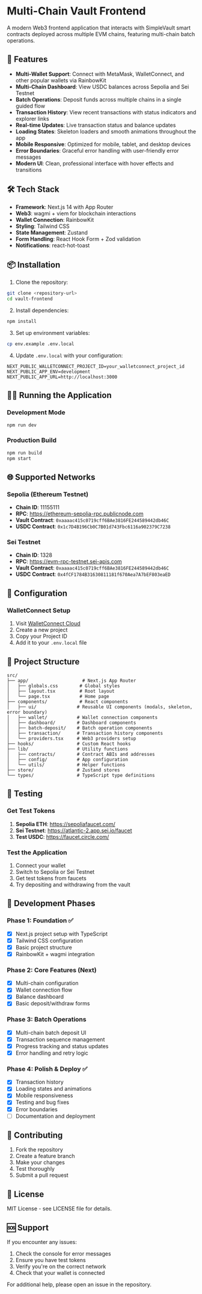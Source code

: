 # Multi-Chain Vault Frontend

A modern Web3 frontend application that interacts with SimpleVault smart contracts deployed across multiple EVM chains, featuring multi-chain batch operations.

## 🚀 Features

- **Multi-Wallet Support**: Connect with MetaMask, WalletConnect, and other popular wallets via RainbowKit
- **Multi-Chain Dashboard**: View USDC balances across Sepolia and Sei Testnet
- **Batch Operations**: Deposit funds across multiple chains in a single guided flow
- **Transaction History**: View recent transactions with status indicators and explorer links
- **Real-time Updates**: Live transaction status and balance updates
- **Loading States**: Skeleton loaders and smooth animations throughout the app
- **Mobile Responsive**: Optimized for mobile, tablet, and desktop devices
- **Error Boundaries**: Graceful error handling with user-friendly error messages
- **Modern UI**: Clean, professional interface with hover effects and transitions

## 🛠️ Tech Stack

- **Framework**: Next.js 14 with App Router
- **Web3**: wagmi + viem for blockchain interactions
- **Wallet Connection**: RainbowKit
- **Styling**: Tailwind CSS
- **State Management**: Zustand
- **Form Handling**: React Hook Form + Zod validation
- **Notifications**: react-hot-toast

## 📦 Installation

1. Clone the repository:

```bash
git clone <repository-url>
cd vault-frontend
```

2. Install dependencies:

```bash
npm install
```

3. Set up environment variables:

```bash
cp env.example .env.local
```

4. Update `.env.local` with your configuration:

```
NEXT_PUBLIC_WALLETCONNECT_PROJECT_ID=your_walletconnect_project_id
NEXT_PUBLIC_APP_ENV=development
NEXT_PUBLIC_APP_URL=http://localhost:3000
```

## 🏃‍♂️ Running the Application

### Development Mode

```bash
npm run dev
```

### Production Build

```bash
npm run build
npm start
```

## 🌐 Supported Networks

### Sepolia (Ethereum Testnet)

- **Chain ID**: 11155111
- **RPC**: https://ethereum-sepolia-rpc.publicnode.com
- **Vault Contract**: `0xaaaac415c0719cff6BAe3816FE244589442db46C`
- **USDC Contract**: `0x1c7D4B196Cb0C7B01d743Fbc6116a902379C7238`

### Sei Testnet

- **Chain ID**: 1328
- **RPC**: https://evm-rpc-testnet.sei-apis.com
- **Vault Contract**: `0xaaaac415c0719cff6BAe3816FE244589442db46C`
- **USDC Contract**: `0x4fCF1784B31630811181f670Aea7A7bEF803eaED`

## 🔧 Configuration

### WalletConnect Setup

1. Visit [WalletConnect Cloud](https://cloud.walletconnect.com/)
2. Create a new project
3. Copy your Project ID
4. Add it to your `.env.local` file

## 📁 Project Structure

```
src/
├── app/                    # Next.js App Router
│   ├── globals.css        # Global styles
│   ├── layout.tsx         # Root layout
│   └── page.tsx           # Home page
├── components/            # React components
│   ├── ui/               # Reusable UI components (modals, skeleton, error boundary)
│   ├── wallet/           # Wallet connection components
│   ├── dashboard/        # Dashboard components
│   ├── batch-deposit/    # Batch operation components
│   ├── transaction/      # Transaction history components
│   └── providers.tsx     # Web3 providers setup
├── hooks/                # Custom React hooks
├── lib/                  # Utility functions
│   ├── contracts/        # Contract ABIs and addresses
│   ├── config/           # App configuration
│   └── utils/            # Helper functions
├── store/                # Zustand stores
└── types/                # TypeScript type definitions
```

## 🧪 Testing

### Get Test Tokens

1. **Sepolia ETH**: https://sepoliafaucet.com/
2. **Sei Testnet**: https://atlantic-2.app.sei.io/faucet
3. **Test USDC**: https://faucet.circle.com/

### Test the Application

1. Connect your wallet
2. Switch to Sepolia or Sei Testnet
3. Get test tokens from faucets
4. Try depositing and withdrawing from the vault

## 🚀 Development Phases

### Phase 1: Foundation ✅

- [x] Next.js project setup with TypeScript
- [x] Tailwind CSS configuration
- [x] Basic project structure
- [x] RainbowKit + wagmi integration

### Phase 2: Core Features (Next)

- [x] Multi-chain configuration
- [x] Wallet connection flow
- [x] Balance dashboard
- [x] Basic deposit/withdraw forms

### Phase 3: Batch Operations

- [x] Multi-chain batch deposit UI
- [x] Transaction sequence management
- [x] Progress tracking and status updates
- [x] Error handling and retry logic

### Phase 4: Polish & Deploy ✅

- [x] Transaction history
- [x] Loading states and animations
- [x] Mobile responsiveness
- [x] Testing and bug fixes
- [x] Error boundaries
- [ ] Documentation and deployment

## 🤝 Contributing

1. Fork the repository
2. Create a feature branch
3. Make your changes
4. Test thoroughly
5. Submit a pull request

## 📄 License

MIT License - see LICENSE file for details.

## 🆘 Support

If you encounter any issues:

1. Check the console for error messages
2. Ensure you have test tokens
3. Verify you're on the correct network
4. Check that your wallet is connected

For additional help, please open an issue in the repository.
